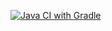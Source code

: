 [![Java CI with Gradle](https://github.com/leipoa/Selenide/actions/workflows/gradle.yml/badge.svg)](https://github.com/leipoa/Selenide/actions/workflows/gradle.yml)